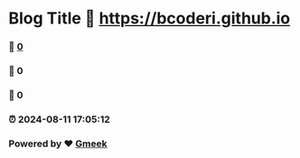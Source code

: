 # Blog Title :link: https://bcoderi.github.io 
### :page_facing_up: [0](https://bcoderi.github.io/tag.html) 
### :speech_balloon: 0 
### :hibiscus: 0 
### :alarm_clock: 2024-08-11 17:05:12 
### Powered by :heart: [Gmeek](https://github.com/Meekdai/Gmeek)
